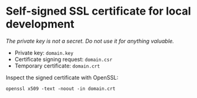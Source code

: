 # Self-signed SSL certificate for local development

_The private key is not a secret. Do not use it for anything valuable._

* Private key: `domain.key`
* Certificate signing request: `domain.csr`
* Temporary certificate: `domain.crt`

Inspect the signed certificate with OpenSSL:

    openssl x509 -text -noout -in domain.crt

